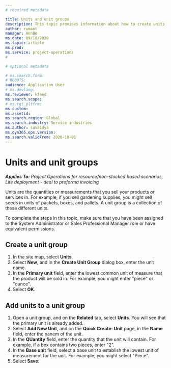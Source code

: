 ```yaml
---
# required metadata

title: Units and unit groups
description: This topic provides information about how to create units and unit groups in Dynamics 365 Project Operations.
author: rumant
manager: AnnBe
ms.date: 09/18/2020
ms.topic: article
ms.prod: 
ms.service: project-operations
#

# optional metadata

# ms.search.form: 
# ROBOTS: 
audience: Application User
# ms.devlang: 
ms.reviewer: kfend
ms.search.scope: 
# ms.tgt_pltfrm: 
ms.custom: 
ms.assetid: 
ms.search.region: Global
ms.search.industry: Service industries
ms.author: suvaidya
ms.dyn365.ops.version: 
ms.search.validFrom: 2020-10-01
---
```


# Units and unit groups

_**Applies To:** Project Operations for resource/non-stocked based scenarios, Lite deployment - deal to proforma invoicing_

Units are the quantities or measurements that you sell your products or services in. For example, if you sell gardening supplies, you might sell seeds in units of packets, boxes, and pallets. A unit group is a collection of these different units.

To complete the steps in this topic, make sure that you have been assigned to the System Administrator or Sales Professional Manager role or have equivalent permissions.

## Create a unit group

1. In the site map, select **Units**.
2. Select **New**, and in the **Create Unit Group** dialog box, enter the unit name.
3. In the **Primary unit** field, enter the lowest common unit of measure that the product will be sold in. For example, you might enter "piece" or "ounce".
4. Select **OK**.

## Add units to a unit group

1. Open a unit group, and on the **Related** tab, select **Units**. You will see that the primary unit is already added.
2. Select **Add New Unit**, and on the **Quick Create: Unit** page, in the **Name** field, enter the nanem of the unit.
3. In the **QUantity** field, enter the quantity that the unit will contain. For example, if a box contains two pieces, enter "2". 
4. In the **Base unit** field, select a base unit to establish the lowest unit of measurement for the unit. For example, you might select "Piece".
5. Select **Save**:
